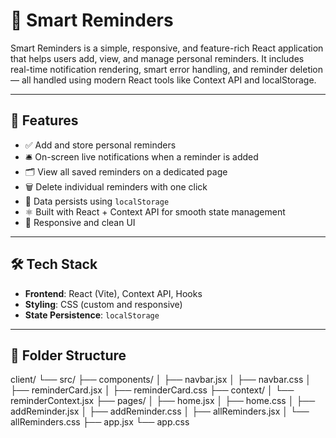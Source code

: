 # 🧠 Smart Reminders

Smart Reminders is a simple, responsive, and feature-rich React application that helps users add, view, and manage personal reminders. It includes real-time notification rendering, smart error handling, and reminder deletion — all handled using modern React tools like Context API and localStorage.

---

## 🚀 Features

- ✅ Add and store personal reminders
- 🛎️ On-screen live notifications when a reminder is added
- 🗂️ View all saved reminders on a dedicated page
- 🗑️ Delete individual reminders with one click
- 💾 Data persists using `localStorage`
- ⚛️ Built with React + Context API for smooth state management
- 🎨 Responsive and clean UI

---

## 🛠️ Tech Stack

- **Frontend**: React (Vite), Context API, Hooks
- **Styling**: CSS (custom and responsive)
- **State Persistence**: `localStorage`

---


## 📁 Folder Structure

  client/
└── src/
    ├── components/
    │   ├── navbar.jsx
    │   ├── navbar.css
    │   ├── reminderCard.jsx
    │   ├── reminderCard.css
    ├── context/
    │   └── reminderContext.jsx
    ├── pages/
    │   ├── home.jsx
    │   ├── home.css
    │   ├── addReminder.jsx
    │   ├── addReminder.css
    │   ├── allReminders.jsx
    │   └── allReminders.css
    ├── app.jsx
    └── app.css



